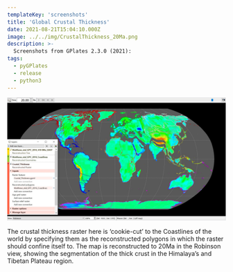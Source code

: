 ```yaml
---
templateKey: 'screenshots'
title: 'Global Crustal Thickness'
date: 2021-08-21T15:04:10.000Z
image: ../../img/CrustalThickness_20Ma.png
description: >-
  Screenshots from GPlates 2.3.0 (2021):
tags:
  - pyGPlates
  - release
  - python3
---
```

![pygplates_doc_contents](../../img/CrustalThickness_20Ma.png)

The crustal thickness raster here is ‘cookie-cut’ to the Coastlines of the world by specifying them as the reconstructed polygons in which the raster should confine itself to. The map is reconstructed to 20Ma in the Robinson view, showing the segmentation of the thick crust in the Himalaya’s and Tibetan Plateau region.

